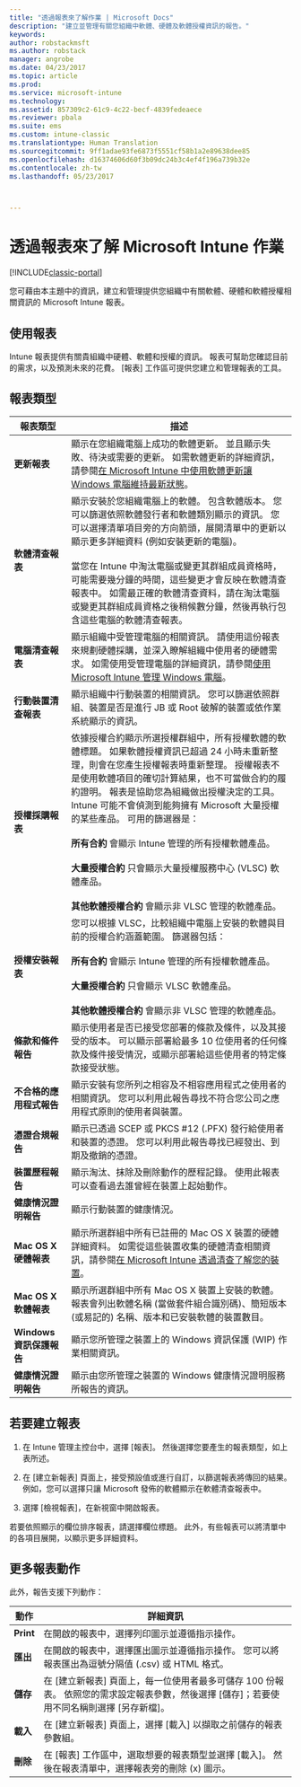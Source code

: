 ```yaml
---
title: "透過報表來了解作業 | Microsoft Docs"
description: "建立並管理有關您組織中軟體、硬體及軟體授權資訊的報告。"
keywords: 
author: robstackmsft
ms.author: robstack
manager: angrobe
ms.date: 04/23/2017
ms.topic: article
ms.prod: 
ms.service: microsoft-intune
ms.technology: 
ms.assetid: 857309c2-61c9-4c22-becf-4839fedeaece
ms.reviewer: pbala
ms.suite: ems
ms.custom: intune-classic
ms.translationtype: Human Translation
ms.sourcegitcommit: 9ff1adae93fe6873f5551cf58b1a2e89638dee85
ms.openlocfilehash: d16374606d60f3b09dc24b3c4ef4f196a739b32e
ms.contentlocale: zh-tw
ms.lasthandoff: 05/23/2017



---
```


# <a name="understand-microsoft-intune-operations-by-using-reports"></a>透過報表來了解 Microsoft Intune 作業

[!INCLUDE[classic-portal](../includes/classic-portal.md)]

您可藉由本主題中的資訊，建立和管理提供您組織中有關軟體、硬體和軟體授權相關資訊的 Microsoft Intune 報表。

## <a name="using-reports"></a>使用報表
Intune 報表提供有關貴組織中硬體、軟體和授權的資訊。 報表可幫助您確認目前的需求，以及預測未來的花費。 [報表]  工作區可提供您建立和管理報表的工具。 

## <a name="report-types"></a>報表類型

|報表類型|描述|
|---------------|---------------|
|**更新報表**|顯示在您組織電腦上成功的軟體更新。 並且顯示失敗、待決或需要的更新。 如需軟體更新的詳細資訊，請參閱[在 Microsoft Intune 中使用軟體更新讓 Windows 電腦維持最新狀態](keep-windows-pcs-up-to-date-with-software-updates-in-microsoft-intune.md)。|
|**軟體清查報表**|顯示安裝於您組織電腦上的軟體。 包含軟體版本。 您可以篩選依照軟體發行者和軟體類別顯示的資訊。 您可以選擇清單項目旁的方向箭頭，展開清單中的更新以顯示更多詳細資料 (例如安裝更新的電腦)。<br /><br />當您在 Intune 中淘汰電腦或變更其群組成員資格時，可能需要幾分鐘的時間，這些變更才會反映在軟體清查報表中。 如需最正確的軟體清查資料，請在淘汰電腦或變更其群組成員資格之後稍候數分鐘，然後再執行包含這些電腦的軟體清查報表。|
|**電腦清查報表**|顯示組織中受管理電腦的相關資訊。 請使用這份報表來規劃硬體採購，並深入瞭解組織中使用者的硬體需求。 如需使用受管理電腦的詳細資訊，請參閱[使用 Microsoft Intune 管理 Windows 電腦](manage-windows-pcs-with-microsoft-intune.md)。|
|**行動裝置清查報表**|顯示組織中行動裝置的相關資訊。 您可以篩選依照群組、裝置是否是進行 JB 或 Root 破解的裝置或依作業系統顯示的資訊。|
|**授權採購報表**|依據授權合約顯示所選授權群組中，所有授權軟體的軟體標題。 如果軟體授權資訊已超過 24 小時未重新整理，則會在您產生授權報表時重新整理。 授權報表不是使用軟體項目的確切計算結果，也不可當做合約的履約證明。 報表是協助您為組織做出授權決定的工具。 Intune 可能不會偵測到能夠擁有 Microsoft 大量授權的某些產品。 可用的篩選器是：<br /><br />**所有合約** 會顯示 Intune 管理的所有授權軟體產品。<br /><br />**大量授權合約** 只會顯示大量授權服務中心 (VLSC) 軟體產品。<br /><br />**其他軟體授權合約** 會顯示非 VLSC 管理的軟體產品。|
|**授權安裝報表**|您可以根據 VLSC，比較組織中電腦上安裝的軟體與目前的授權合約涵蓋範圍。 篩選器包括：<br /><br />**所有合約** 會顯示 Intune 管理的所有授權軟體產品。<br /><br />**大量授權合約** 只會顯示 VLSC 軟體產品。<br /><br />**其他軟體授權合約** 會顯示非 VLSC 管理的軟體產品。|
|**條款和條件報告**|顯示使用者是否已接受您部署的條款及條件，以及其接受的版本。 可以顯示部署給最多 10 位使用者的任何條款及條件接受情況，或顯示部署給這些使用者的特定條款接受狀態。|
|**不合格的應用程式報告**|顯示安裝有您所列之相容及不相容應用程式之使用者的相關資訊。 您可以利用此報告尋找不符合您公司之應用程式原則的使用者與裝置。|
|**憑證合規報告**|顯示已透過 SCEP 或 PKCS #12 (.PFX) 發行給使用者和裝置的憑證。 您可以利用此報告尋找已經發出、到期及撤銷的憑證。|
|**裝置歷程報告**|顯示淘汰、抹除及刪除動作的歷程記錄。 使用此報表可以查看過去誰曾經在裝置上起始動作。|
|**健康情況證明報告**|顯示行動裝置的健康情況。|
|**Mac OS X 硬體報表**|顯示所選群組中所有已註冊的 Mac OS X 裝置的硬體詳細資料。 如需從這些裝置收集的硬體清查相關資訊，請參閱[在 Microsoft Intune 透過清查了解您的裝置](understand-your-devices-with-inventory-in-microsoft-intune.md)。|
|**Mac OS X 軟體報表**|顯示所選群組中所有 Mac OS X 裝置上安裝的軟體。 報表會列出軟體名稱 (當做套件組合識別碼)、簡短版本 (或易記的) 名稱、版本和已安裝軟體的裝置數目。|
|**Windows 資訊保護報告**|顯示您所管理之裝置上的 Windows 資訊保護 (WIP) 作業相關資訊。|
|**健康情況證明報告**|顯示由您所管理之裝置的 Windows 健康情況證明服務所報告的資訊。|

## <a name="to-create-a-report"></a>若要建立報表

1.  在 Intune 管理主控台中，選擇 [報表]。 然後選擇您要產生的報表類型，如上表所述。

2.  在 [建立新報表] 頁面上，接受預設值或進行自訂，以篩選報表將傳回的結果。 例如，您可以選擇只讓 Microsoft 發佈的軟體顯示在軟體清查報表中。

3.  選擇 [檢視報表]，在新視窗中開啟報表。

若要依照顯示的欄位排序報表，請選擇欄位標題。 此外，有些報表可以將清單中的各項目展開，以顯示更多詳細資料。

## <a name="more-report-actions"></a>更多報表動作
此外，報告支援下列動作：

|動作|詳細資訊|
|----------|--------------------|
|**Print**|在開啟的報表中，選擇列印圖示並遵循指示操作。|
|**匯出**|在開啟的報表中，選擇匯出圖示並遵循指示操作。 您可以將報表匯出為逗號分隔值 (.csv) 或 HTML 格式。|
|**儲存**|在 [建立新報表]  頁面上，每一位使用者最多可儲存 100 份報表。 依照您的需求設定報表參數，然後選擇 [儲存]；若要使用不同名稱則選擇 [另存新檔]。|
|**載入**|在 [建立新報表] 頁面上，選擇 [載入] 以擷取之前儲存的報表參數組。|
|**刪除**|在 [報表] 工作區中，選取想要的報表類型並選擇 [載入]。 然後在報表清單中，選擇報表旁的刪除 (x) 圖示。|



